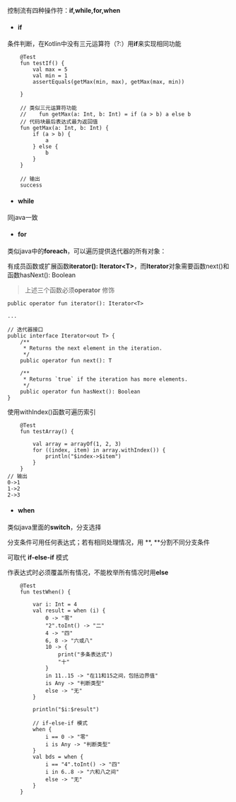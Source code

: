 控制流有四种操作符：**if,while,for,when**

* #### if

条件判断，在Kotlin中没有三元运算符（?:）用**if**来实现相同功能

```
    @Test
    fun testIf() {
        val max = 5
        val min = 1
        assertEquals(getMax(min, max), getMax(max, min))

    }

    // 类似三元运算符功能
    //    fun getMax(a: Int, b: Int) = if (a > b) a else b
    // 代码块最后表达式最为返回值
    fun getMax(a: Int, b: Int) {
        if (a > b) {
            a
        } else {
            b
        }
    }

    // 输出
    success
```

* #### while

同java一致

* #### for

类似java中的**foreach**，可以遍历提供迭代器的所有对象：

有成员函数或扩展函数**iterator\(\): Iterator&lt;T&gt;**，而**Iterator**对象需要函数next\(\)和函数hasNext\(\): Boolean

> 上述三个函数必须**operator** 修饰

    public operator fun iterator(): Iterator<T>

    ...

    // 迭代器接口
    public interface Iterator<out T> {
        /**
         * Returns the next element in the iteration.
         */
        public operator fun next(): T

        /**
         * Returns `true` if the iteration has more elements.
         */
        public operator fun hasNext(): Boolean
    }

使用withIndex\(\)函数可遍历索引

```
    @Test
    fun testArray() {
    
        val array = arrayOf(1, 2, 3)
        for ((index, item) in array.withIndex()) {
            println("$index->$item")
        }
    }
// 输出
0->1
1->2
2->3
```

* #### when

类似java里面的**switch**，分支选择

分支条件可用任何表达式；若有相同处理情况，用 **, **分割不同分支条件

可取代 **if-else-if** 模式

作表达式时必须覆盖所有情况，不能枚举所有情况时用**else**

```
    @Test
    fun testWhen() {

        var i: Int = 4
        val result = when (i) {
            0 -> "零"
            "2".toInt() -> "二"
            4 -> "四"
            6, 8 -> "六或八"
            10 -> {
                print("多条表达式")
                "十"
            }
            in 11..15 -> "在11和15之间，包括边界值"
            is Any -> "判断类型"
            else -> "无"
        }

        println("$i:$result")

        // if-else-if 模式
        when {
            i == 0 -> "零"
            i is Any -> "判断类型"
        }
        val bds = when {
            i == "4".toInt() -> "四"
            i in 6..8 -> "六和八之间"
            else -> "无"
        }
    }
```




